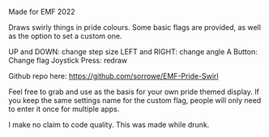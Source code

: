 Made for EMF 2022

Draws swirly things in pride colours. Some basic flags are provided, as well as the option to set a custom one.

UP and DOWN: change step size
LEFT and RIGHT: change angle
A Button: Change flag
Joystick Press: redraw

Github repo here: https://github.com/sorrowe/EMF-Pride-Swirl

Feel free to grab and use as the basis for your own pride themed display.
If you keep the same settings name for the custom flag, people will only need to enter it once for multiple apps.

I make no claim to code quality. This was made while drunk.